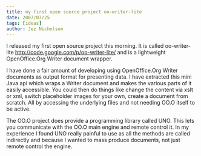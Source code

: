 ```yaml
---
title: my first open source project oo-writer-lite
date: 2007/07/25
tags: [ideas]
author: Jez Nicholson
---
```

I released my first open source project this morning. It is called oo-writer-lite http://code.google.com/p/oo-writer-lite/ and is a lightweight OpenOffice.Org Writer document wrapper.

I have done a fair amount of developing using OpenOffice.Org Writer documents as output format for presenting data. I have extracted this mini Java api which wraps a Writer document and makes the various parts of it easily accessible. You could then do things like change the content via xslt or xml, switch placeholder images for your own, create a document from scratch. All by accessing the underlying files and not needing OO.O itself to be active.

The OO.O project does provide a programming library called UNO. This lets you communicate with the OO.O main engine and remote control it. In my experience I found UNO really painful to use as all the methods are called indirectly and because I wanted to mass produce documents, not just remote control the engine.